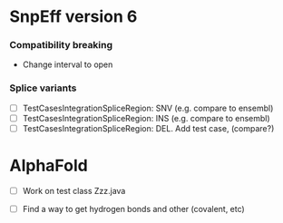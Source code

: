 
# SnpEff version 6

### Compatibility breaking

- Change interval to open

### Splice variants
- [ ] TestCasesIntegrationSpliceRegion: SNV (e.g. compare to ensembl)
- [ ] TestCasesIntegrationSpliceRegion: INS (e.g. compare to ensembl)
- [ ] TestCasesIntegrationSpliceRegion: DEL. Add test case, (compare?)

# AlphaFold

- [ ] Work on test class Zzz.java
- [ ] Find a way to get hydrogen bonds and other (covalent, etc)


